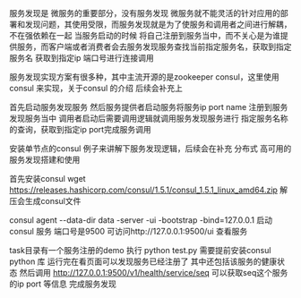 服务发现是 微服务的重要部分，没有服务发现 微服务就不能灵活的针对应用的部署和发现问题，其使用受限，而服务发现就是为了使服务和调用者之间进行解耦，不在强依赖在一起
当服务启动的时候 将自己注册到服务当中，而不关心是为谁提供服务，而客户端或者消费者会去服务发现服务查找当前指定服务名，获取到指定服务名 获取到指定ip 端口号进行连接调用

服务发现实现方案有很多种，其中主流开源的是zookeeper consul，这里使用consul 来实现，关于consul 的介绍 后续会补充上

首先启动服务发现服务
然后服务提供者启动服务将服务ip port name 注册到服务发现服务当中 
调用者启动后需要调用逻辑就调用服务发现服务进行 指定服务名称的查询，获取到指定ip port完成服务调用 

安装单节点的consul 例子来讲解下服务发现逻辑，后续会在补充 分布式 高可用的服务发现搭建和使用 

首先安装consul 
 wget https://releases.hashicorp.com/consul/1.5.1/consul_1.5.1_linux_amd64.zip
 解压会生成consul文件
 
 consul agent --data-dir data  -server -ui -bootstrap -bind=127.0.0.1
 启动consul 服务 端口号是9500 可访问http://127.0.0.1:9500/ui 查看服务 
 
 task目录有一个服务注册的demo 执行 python test.py 需要提前安装consul  python 库 
 运行完在看页面可以发现服务已经注册了 其中还包括该服务的健康状态 
 然后调用 http://127.0.0.1:9500/v1/health/service/seq  可以获取seq这个服务的ip port 等信息 完成服务发现

